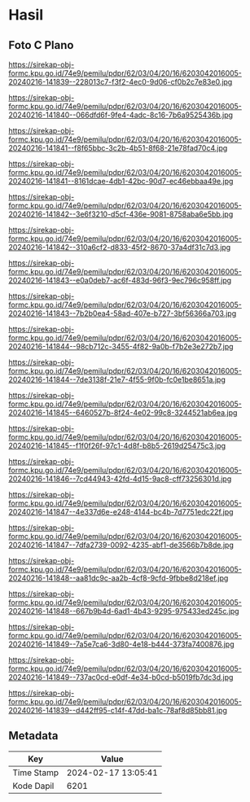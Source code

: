 # Hasil

## Foto C Plano

https://sirekap-obj-formc.kpu.go.id/74e9/pemilu/pdpr/62/03/04/20/16/6203042016005-20240216-141839--228013c7-f3f2-4ec0-9d06-cf0b2c7e83e0.jpg

https://sirekap-obj-formc.kpu.go.id/74e9/pemilu/pdpr/62/03/04/20/16/6203042016005-20240216-141840--066dfd6f-9fe4-4adc-8c16-7b6a9525436b.jpg

https://sirekap-obj-formc.kpu.go.id/74e9/pemilu/pdpr/62/03/04/20/16/6203042016005-20240216-141841--f8f65bbc-3c2b-4b51-8f68-21e78fad70c4.jpg

https://sirekap-obj-formc.kpu.go.id/74e9/pemilu/pdpr/62/03/04/20/16/6203042016005-20240216-141841--8161dcae-4db1-42bc-90d7-ec46ebbaa49e.jpg

https://sirekap-obj-formc.kpu.go.id/74e9/pemilu/pdpr/62/03/04/20/16/6203042016005-20240216-141842--3e6f3210-d5cf-436e-9081-8758aba6e5bb.jpg

https://sirekap-obj-formc.kpu.go.id/74e9/pemilu/pdpr/62/03/04/20/16/6203042016005-20240216-141842--310a6cf2-d833-45f2-8670-37a4df31c7d3.jpg

https://sirekap-obj-formc.kpu.go.id/74e9/pemilu/pdpr/62/03/04/20/16/6203042016005-20240216-141843--e0a0deb7-ac6f-483d-96f3-9ec796c958ff.jpg

https://sirekap-obj-formc.kpu.go.id/74e9/pemilu/pdpr/62/03/04/20/16/6203042016005-20240216-141843--7b2b0ea4-58ad-407e-b727-3bf56366a703.jpg

https://sirekap-obj-formc.kpu.go.id/74e9/pemilu/pdpr/62/03/04/20/16/6203042016005-20240216-141844--98cb712c-3455-4f82-9a0b-f7b2e3e272b7.jpg

https://sirekap-obj-formc.kpu.go.id/74e9/pemilu/pdpr/62/03/04/20/16/6203042016005-20240216-141844--7de3138f-21e7-4f55-9f0b-fc0e1be8651a.jpg

https://sirekap-obj-formc.kpu.go.id/74e9/pemilu/pdpr/62/03/04/20/16/6203042016005-20240216-141845--6460527b-8f24-4e02-99c8-3244521ab6ea.jpg

https://sirekap-obj-formc.kpu.go.id/74e9/pemilu/pdpr/62/03/04/20/16/6203042016005-20240216-141845--f1f0f26f-97c1-4d8f-b8b5-2619d25475c3.jpg

https://sirekap-obj-formc.kpu.go.id/74e9/pemilu/pdpr/62/03/04/20/16/6203042016005-20240216-141846--7cd44943-42fd-4d15-9ac8-cff73256301d.jpg

https://sirekap-obj-formc.kpu.go.id/74e9/pemilu/pdpr/62/03/04/20/16/6203042016005-20240216-141847--4e337d6e-e248-4144-bc4b-7d7751edc22f.jpg

https://sirekap-obj-formc.kpu.go.id/74e9/pemilu/pdpr/62/03/04/20/16/6203042016005-20240216-141847--7dfa2739-0092-4235-abf1-de3566b7b8de.jpg

https://sirekap-obj-formc.kpu.go.id/74e9/pemilu/pdpr/62/03/04/20/16/6203042016005-20240216-141848--aa81dc9c-aa2b-4cf8-9cfd-9fbbe8d218ef.jpg

https://sirekap-obj-formc.kpu.go.id/74e9/pemilu/pdpr/62/03/04/20/16/6203042016005-20240216-141848--667b9b4d-6ad1-4b43-9295-975433ed245c.jpg

https://sirekap-obj-formc.kpu.go.id/74e9/pemilu/pdpr/62/03/04/20/16/6203042016005-20240216-141849--7a5e7ca6-3d80-4e18-b444-373fa7400876.jpg

https://sirekap-obj-formc.kpu.go.id/74e9/pemilu/pdpr/62/03/04/20/16/6203042016005-20240216-141849--737ac0cd-e0df-4e34-b0cd-b5019fb7dc3d.jpg

https://sirekap-obj-formc.kpu.go.id/74e9/pemilu/pdpr/62/03/04/20/16/6203042016005-20240216-141839--d442ff95-c14f-47dd-ba1c-78af8d85bb81.jpg


## Metadata

| Key        | Value               |
| ---------- | ------------------- |
| Time Stamp | 2024-02-17 13:05:41 |
| Kode Dapil | 6201                |



